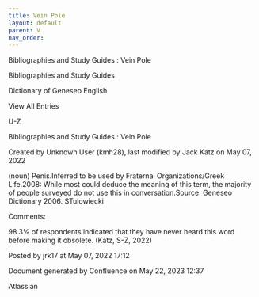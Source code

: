 ```yaml
---
title: Vein Pole
layout: default
parent: V
nav_order:
---
```


Bibliographies and Study Guides : Vein Pole

Bibliographies and Study Guides

Dictionary of Geneseo English

View All Entries

U-Z

Bibliographies and Study Guides : Vein Pole

Created by  Unknown User (kmh28), last modified by  Jack Katz on May 07, 2022

(noun) Penis.Inferred to be used by Fraternal Organizations/Greek Life.2008: While most could deduce the meaning of this term, the majority of people surveyed do not use this in conversation.Source: Geneseo Dictionary 2006. STulowiecki

Comments:

98.3% of respondents indicated that they have never heard this word before making it obsolete. (Katz, S-Z, 2022)

Posted by jrk17 at May 07, 2022 17:12

Document generated by Confluence on May 22, 2023 12:37

Atlassian
